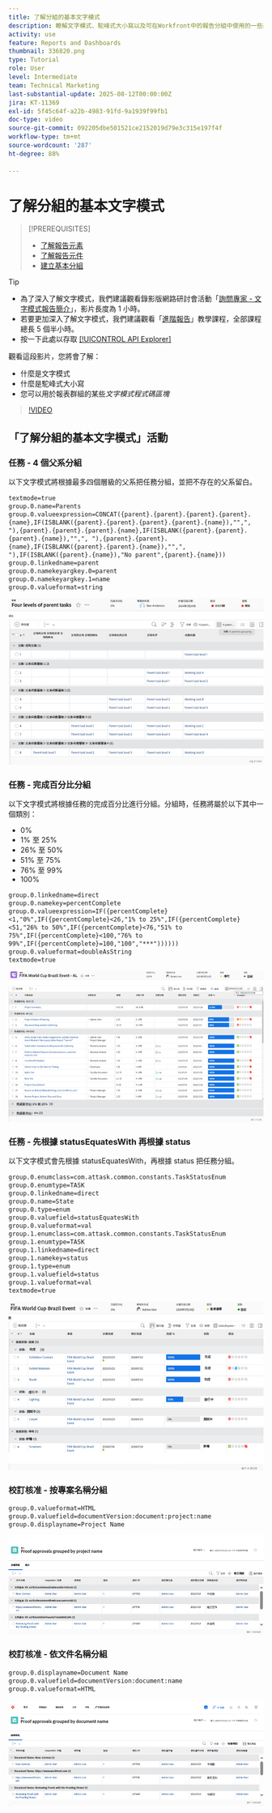 ```yaml
---
title: 了解分組的基本文字模式
description: 瞭解文字模式、駝峰式大小寫以及可在Workfront中的報告分組中使用的一些基本文字模式。
activity: use
feature: Reports and Dashboards
thumbnail: 336820.png
type: Tutorial
role: User
level: Intermediate
team: Technical Marketing
last-substantial-update: 2025-08-12T00:00:00Z
jira: KT-11369
exl-id: 5f45c64f-a22b-4983-91fd-9a1939f99fb1
doc-type: video
source-git-commit: 092205dbe501521ce2152019d79e3c315e197f4f
workflow-type: tm+mt
source-wordcount: '287'
ht-degree: 88%

---
```


# 了解分組的基本文字模式

>[!PREREQUISITES]
>
>* [了解報告元素](https://experienceleague.adobe.com/docs/workfront-learn/tutorials-workfront/reporting/basic-reporting/reporting-elements.html?lang=zh-hant)
>* [了解報告元件](https://experienceleague.adobe.com/docs/workfront-learn/tutorials-workfront/reporting/basic-reporting/reporting-components.html?lang=zh-hant)
>* [建立基本分組](https://experienceleague.adobe.com/docs/workfront-learn/tutorials-workfront/reporting/basic-reporting/create-a-basic-grouping.html?lang=zh-hant)


>[!TIP]
>
>* 為了深入了解文字模式，我們建議觀看錄影版網路研討會活動「[詢問專家 - 文字模式報告簡介](https://experienceleague.adobe.com/docs/workfront-events/events/reporting-and-dashboards/introduction-to-text-mode-reporting.html?lang=zh-hant)」，影片長度為 1 小時。
>* 若要更加深入了解文字模式，我們建議觀看「[進階報告](https://experienceleague.adobe.com/docs/workfront-learn/tutorials-workfront/reporting/advanced-reporting/welcome-to-advanced-reporting.html?lang=zh-hant)」教學課程，全部課程總長 5 個半小時。
>* 按一下此處以存取 [[!UICONTROL API Explorer]](https://developer.adobe.com/workfront/api-explorer/)

觀看這段影片，您將會了解：

* 什麼是文字模式
* 什麼是駝峰式大小寫
* 您可以用於報表群組的某些&#x200B;_文字模式程式碼區塊_

>[!VIDEO](https://video.tv.adobe.com/v/3422895/?quality=12&learn=on&captions=chi_hant)

## 「了解分組的基本文字模式」活動

### 任務 - 4 個父系分組

以下文字模式將根據最多四個層級的父系把任務分組，並把不存在的父系留白。

```
textmode=true
group.0.name=Parents
group.0.valueexpression=CONCAT({parent}.{parent}.{parent}.{parent}.{name},IF(ISBLANK({parent}.{parent}.{parent}.{parent}.{name}),"",", "),{parent}.{parent}.{parent}.{name},IF(ISBLANK({parent}.{parent}.{parent}.{name}),"",", "),{parent}.{parent}.{name},IF(ISBLANK({parent}.{parent}.{name}),"",", "),IF(ISBLANK({parent}.{name}),"No parent",{parent}.{name}))
group.0.linkedname=parent
group.0.namekeyargkey.0=parent
group.0.namekeyargkey.1=name
group.0.valueformat=string
```

![畫面影像顯示專案任務依 4 個父系分組](assets/4-parents-grouping.png)


### 任務 - 完成百分比分組

以下文字模式將根據任務的完成百分比進行分組。分組時，任務將屬於以下其中一個類別：

* 0%
* 1% 至 25%
* 26% 至 50%
* 51% 至 75%
* 76% 至 99%
* 100%

```
group.0.linkedname=direct
group.0.namekey=percentComplete
group.0.valueexpression=IF({percentComplete}<1,"0%",IF({percentComplete}<26,"1% to 25%",IF({percentComplete}<51,"26% to 50%",IF({percentComplete}<76,"51% to 75%",IF({percentComplete}<100,"76% to 99%",IF({percentComplete}=100,"100","***"))))))
group.0.valueformat=doubleAsString
textmode=true
```

![畫面影像顯示專案任務依完成百分比分組](assets/percent-complete-grouping.png)

### 任務 - 先根據 statusEquatesWith 再根據 status

以下文字模式會先根據 statusEquatesWith，再根據 status 把任務分組。

```
group.0.enumclass=com.attask.common.constants.TaskStatusEnum
group.0.enumtype=TASK
group.0.linkedname=direct
group.0.name=State
group.0.type=enum
group.0.valuefield=statusEquatesWith
group.0.valueformat=val
group.1.enumclass=com.attask.common.constants.TaskStatusEnum
group.1.enumtype=TASK
group.1.linkedname=direct
group.1.namekey=status
group.1.type=enum
group.1.valuefield=status
group.1.valueformat=val
textmode=true
```

![畫面影像顯示專案任務依 statusEquatesWith 分組](assets/status-equates-with.png)


### 校訂核准 - 按專案名稱分組

```
group.0.valueformat=HTML
group.0.valuefield=documentVersion:document:project:name
group.0.displayname=Project Name
```

![畫面影像顯示校訂核准依專案名稱分組](assets/proof-approvals-grouped-by-project-name.png)


### 校訂核准 - 依文件名稱分組

```
group.0.displayname=Document Name
group.0.valuefield=documentVersion:document:name
group.0.valueformat=HTML
```

![畫面影像顯示校訂核准依專案名稱分組](assets/proof-approvals-grouped-by-doc-name.png)

